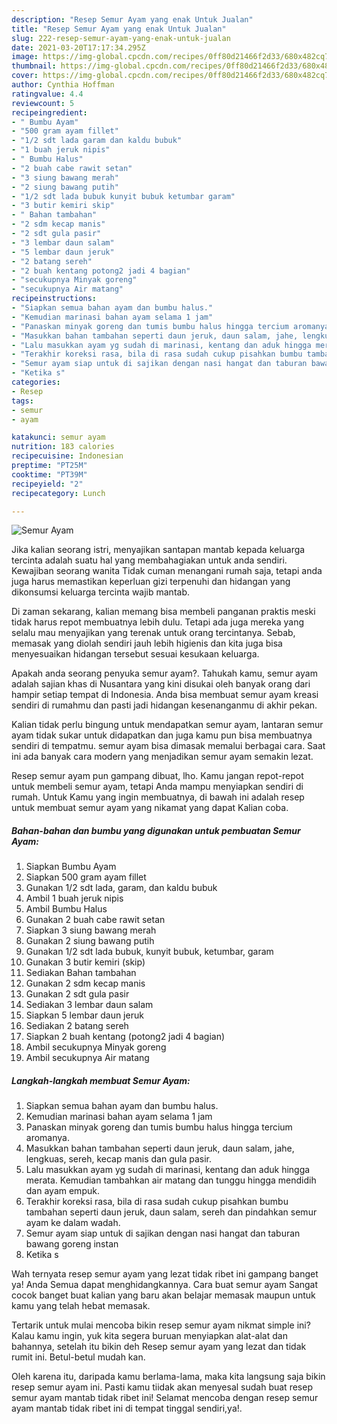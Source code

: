 ```yaml
---
description: "Resep Semur Ayam yang enak Untuk Jualan"
title: "Resep Semur Ayam yang enak Untuk Jualan"
slug: 222-resep-semur-ayam-yang-enak-untuk-jualan
date: 2021-03-20T17:17:34.295Z
image: https://img-global.cpcdn.com/recipes/0ff80d21466f2d33/680x482cq70/semur-ayam-foto-resep-utama.jpg
thumbnail: https://img-global.cpcdn.com/recipes/0ff80d21466f2d33/680x482cq70/semur-ayam-foto-resep-utama.jpg
cover: https://img-global.cpcdn.com/recipes/0ff80d21466f2d33/680x482cq70/semur-ayam-foto-resep-utama.jpg
author: Cynthia Hoffman
ratingvalue: 4.4
reviewcount: 5
recipeingredient:
- " Bumbu Ayam"
- "500 gram ayam fillet"
- "1/2 sdt lada garam dan kaldu bubuk"
- "1 buah jeruk nipis"
- " Bumbu Halus"
- "2 buah cabe rawit setan"
- "3 siung bawang merah"
- "2 siung bawang putih"
- "1/2 sdt lada bubuk kunyit bubuk ketumbar garam"
- "3 butir kemiri skip"
- " Bahan tambahan"
- "2 sdm kecap manis"
- "2 sdt gula pasir"
- "3 lembar daun salam"
- "5 lembar daun jeruk"
- "2 batang sereh"
- "2 buah kentang potong2 jadi 4 bagian"
- "secukupnya Minyak goreng"
- "secukupnya Air matang"
recipeinstructions:
- "Siapkan semua bahan ayam dan bumbu halus."
- "Kemudian marinasi bahan ayam selama 1 jam"
- "Panaskan minyak goreng dan tumis bumbu halus hingga tercium aromanya."
- "Masukkan bahan tambahan seperti daun jeruk, daun salam, jahe, lengkuas, sereh, kecap manis dan gula pasir."
- "Lalu masukkan ayam yg sudah di marinasi, kentang dan aduk hingga merata. Kemudian tambahkan air matang dan tunggu hingga mendidih dan ayam empuk."
- "Terakhir koreksi rasa, bila di rasa sudah cukup pisahkan bumbu tambahan seperti daun jeruk, daun salam, sereh dan pindahkan semur ayam ke dalam wadah."
- "Semur ayam siap untuk di sajikan dengan nasi hangat dan taburan bawang goreng instan"
- "Ketika s"
categories:
- Resep
tags:
- semur
- ayam

katakunci: semur ayam 
nutrition: 183 calories
recipecuisine: Indonesian
preptime: "PT25M"
cooktime: "PT39M"
recipeyield: "2"
recipecategory: Lunch

---
```



![Semur Ayam](https://img-global.cpcdn.com/recipes/0ff80d21466f2d33/680x482cq70/semur-ayam-foto-resep-utama.jpg)

Jika kalian seorang istri, menyajikan santapan mantab kepada keluarga tercinta adalah suatu hal yang membahagiakan untuk anda sendiri. Kewajiban seorang  wanita Tidak cuman menangani rumah saja, tetapi anda juga harus memastikan keperluan gizi terpenuhi dan hidangan yang dikonsumsi keluarga tercinta wajib mantab.

Di zaman  sekarang, kalian memang bisa membeli panganan praktis meski tidak harus repot membuatnya lebih dulu. Tetapi ada juga mereka yang selalu mau menyajikan yang terenak untuk orang tercintanya. Sebab, memasak yang diolah sendiri jauh lebih higienis dan kita juga bisa menyesuaikan hidangan tersebut sesuai kesukaan keluarga. 



Apakah anda seorang penyuka semur ayam?. Tahukah kamu, semur ayam adalah sajian khas di Nusantara yang kini disukai oleh banyak orang dari hampir setiap tempat di Indonesia. Anda bisa membuat semur ayam kreasi sendiri di rumahmu dan pasti jadi hidangan kesenanganmu di akhir pekan.

Kalian tidak perlu bingung untuk mendapatkan semur ayam, lantaran semur ayam tidak sukar untuk didapatkan dan juga kamu pun bisa membuatnya sendiri di tempatmu. semur ayam bisa dimasak memalui berbagai cara. Saat ini ada banyak cara modern yang menjadikan semur ayam semakin lezat.

Resep semur ayam pun gampang dibuat, lho. Kamu jangan repot-repot untuk membeli semur ayam, tetapi Anda mampu menyiapkan sendiri di rumah. Untuk Kamu yang ingin membuatnya, di bawah ini adalah resep untuk membuat semur ayam yang nikamat yang dapat Kalian coba.

<!--inarticleads1-->

##### Bahan-bahan dan bumbu yang digunakan untuk pembuatan Semur Ayam:

1. Siapkan  Bumbu Ayam
1. Siapkan 500 gram ayam fillet
1. Gunakan 1/2 sdt lada, garam, dan kaldu bubuk
1. Ambil 1 buah jeruk nipis
1. Ambil  Bumbu Halus
1. Gunakan 2 buah cabe rawit setan
1. Siapkan 3 siung bawang merah
1. Gunakan 2 siung bawang putih
1. Gunakan 1/2 sdt lada bubuk, kunyit bubuk, ketumbar, garam
1. Gunakan 3 butir kemiri (skip)
1. Sediakan  Bahan tambahan
1. Gunakan 2 sdm kecap manis
1. Gunakan 2 sdt gula pasir
1. Sediakan 3 lembar daun salam
1. Siapkan 5 lembar daun jeruk
1. Sediakan 2 batang sereh
1. Siapkan 2 buah kentang (potong2 jadi 4 bagian)
1. Ambil secukupnya Minyak goreng
1. Ambil secukupnya Air matang




<!--inarticleads2-->

##### Langkah-langkah membuat Semur Ayam:

1. Siapkan semua bahan ayam dan bumbu halus.
1. Kemudian marinasi bahan ayam selama 1 jam
1. Panaskan minyak goreng dan tumis bumbu halus hingga tercium aromanya.
1. Masukkan bahan tambahan seperti daun jeruk, daun salam, jahe, lengkuas, sereh, kecap manis dan gula pasir.
1. Lalu masukkan ayam yg sudah di marinasi, kentang dan aduk hingga merata. Kemudian tambahkan air matang dan tunggu hingga mendidih dan ayam empuk.
1. Terakhir koreksi rasa, bila di rasa sudah cukup pisahkan bumbu tambahan seperti daun jeruk, daun salam, sereh dan pindahkan semur ayam ke dalam wadah.
1. Semur ayam siap untuk di sajikan dengan nasi hangat dan taburan bawang goreng instan
1. Ketika s




Wah ternyata resep semur ayam yang lezat tidak ribet ini gampang banget ya! Anda Semua dapat menghidangkannya. Cara buat semur ayam Sangat cocok banget buat kalian yang baru akan belajar memasak maupun untuk kamu yang telah hebat memasak.

Tertarik untuk mulai mencoba bikin resep semur ayam nikmat simple ini? Kalau kamu ingin, yuk kita segera buruan menyiapkan alat-alat dan bahannya, setelah itu bikin deh Resep semur ayam yang lezat dan tidak rumit ini. Betul-betul mudah kan. 

Oleh karena itu, daripada kamu berlama-lama, maka kita langsung saja bikin resep semur ayam ini. Pasti kamu tiidak akan menyesal sudah buat resep semur ayam mantab tidak ribet ini! Selamat mencoba dengan resep semur ayam mantab tidak ribet ini di tempat tinggal sendiri,ya!.

